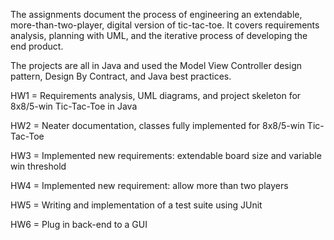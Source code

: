 The assignments document the process of engineering an extendable, more-than-two-player, digital version of tic-tac-toe. It covers requirements analysis, planning with UML, and the iterative process of developing the end product. 

The projects are all in Java and used the Model View Controller design pattern, Design By Contract, and Java best practices.

HW1 = Requirements analysis, UML diagrams, and project skeleton for 8x8/5-win Tic-Tac-Toe in Java

HW2 = Neater documentation, classes fully implemented for 8x8/5-win Tic-Tac-Toe

HW3 = Implemented new requirements: extendable board size and variable win threshold

HW4 = Implemented new requirement: allow more than two players

HW5 = Writing and implementation of a test suite using JUnit

HW6 = Plug in back-end to a GUI

